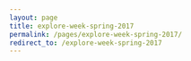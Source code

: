 ```yaml
---
layout: page
title: explore-week-spring-2017
permalink: /pages/explore-week-spring-2017/
redirect_to: /explore-week-spring-2017
---
```

